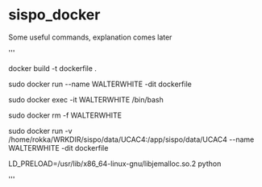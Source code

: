 # sispo_docker 

Some useful commands, explanation comes later


'''

docker build -t dockerfile .

sudo docker run --name WALTERWHITE -dit dockerfile

sudo docker exec -it WALTERWHITE /bin/bash

sudo docker rm -f WALTERWHITE

sudo docker run -v /home/rokka/WRKDIR/sispo/data/UCAC4:/app/sispo/data/UCAC4 --name WALTERWHITE -dit dockerfile

LD_PRELOAD=/usr/lib/x86_64-linux-gnu/libjemalloc.so.2 python

'''
